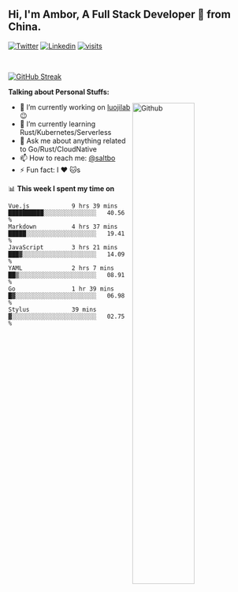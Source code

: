 ## Hi, I'm Ambor, A Full Stack Developer 🚀 from China.

[![Twitter](https://img.shields.io/badge/-saltbo-1ca0f1?style=flat&logo=twitter&logoColor=white)](https://twitter.com/rdsaltbo)
[![Linkedin](https://img.shields.io/badge/-saltbo-blue?style=flat&logo=Linkedin&logoColor=white)](https://www.linkedin.com/in/saltbo/)
[![visits](https://visitor.vercel.app/page/saltbo?color=light-green)](https://github.com/saltbo/)

&nbsp;  

[![GitHub Streak](http://github-readme-streak-stats.herokuapp.com?user=saltbo&hide_border=true&date_format=M%20j%5B%2C%20Y%5D)](https://git.io/streak-stats)

**Talking about Personal Stuffs:**
<!-- Any image aligned to the right. Beware the width  -->
<img width="50%" align="right" alt="Github" src="https://raw.githubusercontent.com/saltbo/saltbo/master/images/git-header.svg" />

- 🔭 I’m currently working on [luojilab](https://github.com/luojilab) :wink:
- 🌱 I’m currently learning Rust/Kubernetes/Serverless
- 💬 Ask me about anything related to Go/Rust/CloudNative
- 📫 How to reach me: [@saltbo](https://twitter.com/rdsaltbo)
- ⚡ Fun fact: I :heart: :cat:s


📊 **This week I spent my time on**
<!--START_SECTION:waka-->

```text
Vue.js            9 hrs 39 mins   ██████████░░░░░░░░░░░░░░░   40.56 %
Markdown          4 hrs 37 mins   █████░░░░░░░░░░░░░░░░░░░░   19.41 %
JavaScript        3 hrs 21 mins   ███▓░░░░░░░░░░░░░░░░░░░░░   14.09 %
YAML              2 hrs 7 mins    ██▒░░░░░░░░░░░░░░░░░░░░░░   08.91 %
Go                1 hr 39 mins    █▓░░░░░░░░░░░░░░░░░░░░░░░   06.98 %
Stylus            39 mins         ▓░░░░░░░░░░░░░░░░░░░░░░░░   02.75 %
```

<!--END_SECTION:waka-->
